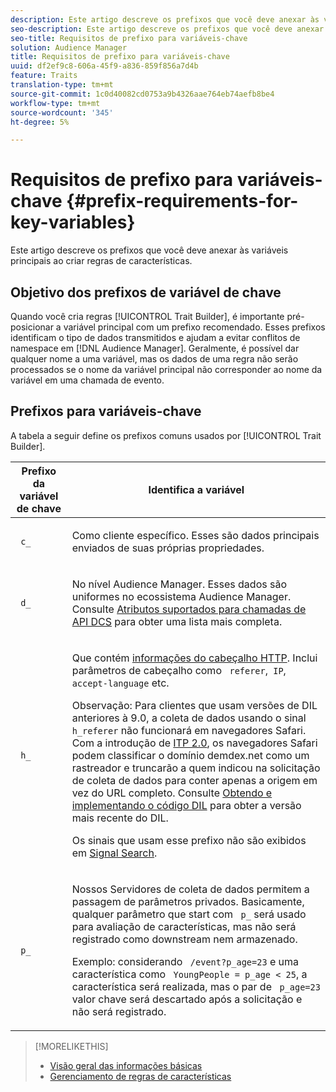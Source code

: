 ```yaml
---
description: Este artigo descreve os prefixos que você deve anexar às variáveis principais ao criar regras de características.
seo-description: Este artigo descreve os prefixos que você deve anexar às variáveis principais ao criar regras de características.
seo-title: Requisitos de prefixo para variáveis-chave
solution: Audience Manager
title: Requisitos de prefixo para variáveis-chave
uuid: df2ef9c8-606a-45f9-a836-859f856a7d4b
feature: Traits
translation-type: tm+mt
source-git-commit: 1c0d40082cd0753a9b4326aae764eb74aefb8be4
workflow-type: tm+mt
source-wordcount: '345'
ht-degree: 5%

---
```



# Requisitos de prefixo para variáveis-chave {#prefix-requirements-for-key-variables}

Este artigo descreve os prefixos que você deve anexar às variáveis principais ao criar regras de características.

<!-- r_tb_variable_prefixes.xml -->

## Objetivo dos prefixos de variável de chave

Quando você cria regras [!UICONTROL Trait Builder], é importante pré-posicionar a variável principal com um prefixo recomendado. Esses prefixos identificam o tipo de dados transmitidos e ajudam a evitar conflitos de namespace em [!DNL Audience Manager]. Geralmente, é possível dar qualquer nome a uma variável, mas os dados de uma regra não serão processados se o nome da variável principal não corresponder ao nome da variável em uma chamada de evento.

## Prefixos para variáveis-chave

A tabela a seguir define os prefixos comuns usados por [!UICONTROL Trait Builder].

<table id="table_CFEFA1DBDF904736B6EA2640B7AD26E5"> 
 <thead> 
  <tr> 
   <th colname="col1" class="entry"> Prefixo da variável de chave </th> 
   <th colname="col2" class="entry"> Identifica a variável </th> 
  </tr>
 </thead>
 <tbody> 
  <tr> 
   <td colname="col1"><code> c_</code> </td> 
   <td colname="col2"> <p>Como cliente específico. Esses são dados principais enviados de suas próprias propriedades. </p> </td> 
  </tr> 
  <tr> 
   <td colname="col1"><code> d_</code> </td> 
   <td colname="col2"> <p>No nível <span class="keyword"> Audience Manager</span>. Esses dados são uniformes no ecossistema <span class="keyword"> Audience Manager</span>. Consulte <a href="../../api/dcs-intro/dcs-api-reference/dcs-keys.md"> Atributos suportados para chamadas de API DCS</a> para obter uma lista mais completa.</p> </td> 
  </tr>
  <tr> 
   <td colname="col1"><code> h_</code> </td> 
   <td colname="col2"> <p>Que contém <a href="https://en.wikipedia.org/wiki/List_of_HTTP_header_fields" scope="external" format="html"> informações do cabeçalho HTTP</a>. Inclui parâmetros de cabeçalho como <code> referer</code>,<code> IP</code>, <code> accept-language</code> etc. </p> <p> <p>Observação: Para clientes que usam versões de DIL anteriores à 9.0, a coleta de dados usando o sinal <code> h_referer</code> não funcionará em navegadores Safari. Com a introdução de <a href="https://webkit.org/blog/8311/intelligent-tracking-prevention-2-0/" format="https" scope="external"> ITP 2.0</a>, os navegadores Safari podem classificar o domínio demdex.net como um rastreador e truncarão a quem indicou na solicitação de coleta de dados para conter apenas a origem em vez do URL completo. Consulte <a href="../../dil/dil-overview.md#get-implement-dil-code">Obtendo e implementando o código DIL</a> para obter a versão mais recente do DIL.<p>Os sinais que usam esse prefixo não são exibidos em <a href="../data-explorer/data-explorer-signals-search/data-explorer-signals-search.md">Signal Search</a>.</p></p> </p> </td> 
  </tr> 
  <tr> 
   <td colname="col1"><code> p_</code> </td> 
   <td colname="col2"> <p>Nossos <span class="wintitle"> Servidores de coleta de dados</span> permitem a passagem de parâmetros privados. Basicamente, qualquer parâmetro que start com <code> p_</code> será usado para avaliação de características, mas não será registrado como downstream nem armazenado. </p> <p>Exemplo: considerando <code> /event?p_age=23</code> e uma característica como <code> YoungPeople = p_age &lt; 25</code>, a característica será realizada, mas o par de <code> p_age=23</code> valor chave será descartado após a solicitação e não será registrado. </p> </td> 
  </tr> 
 </tbody> 
</table>

>[!MORELIKETHIS]
>
>* [Visão geral das informações básicas](../../features/traits/create-onboarded-rule-based-traits.md)
>* [Gerenciamento de regras de características](../../features/traits/manage-trait-rules.md#managing-trait-rules)

